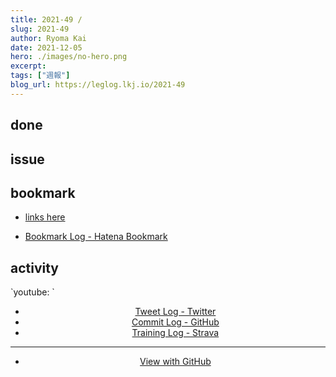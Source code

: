 ```yaml
---
title: 2021-49 / 
slug: 2021-49
author: Ryoma Kai
date: 2021-12-05
hero: ./images/no-hero.png
excerpt: 
tags: ["週報"]
blog_url: https://leglog.lkj.io/2021-49
---
```


<!--greeting here-->

## done

### 

## issue

### 

## bookmark

- [links here]()


- [Bookmark Log - Hatena Bookmark](https://b.hatena.ne.jp/Ryo_K/bookmark)

## activity

<Tweet tweetLink="" align="center" />
<Instagram instagramId="" />
`youtube: `

- [Tweet Log - Twitter](https://twitter.com/search?q=(from%3Alegnoh)%20until%3A2021-12-05%20since%3A2021-11-29%20-filter%3Areplies&src=typed_query)
- [Commit Log - GitHub](https://github.com/legnoh?tab=overview&from=2021-11-29&to=2021-12-05)
- [Training Log - Strava](https://www.strava.com/athletes/47349424/training/log)

----

- [View with GitHub](https://github.com/legnoh/leglog/blob/master/content/posts/202x/2021/49/index.md)
